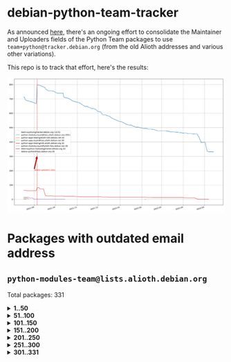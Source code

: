 # debian-python-team-tracker



As announced [here](https://lists.debian.org/debian-python/2021/08/msg00006.html), there's an ongoing effort to consolidate the Maintainer and Uploaders fields of the Python Team packages to use `team+python@tracker.debian.org` (from the old Alioth addresses and various other variations).



This repo is to track that effort, here's the results:



![Python team emails](images/python_team_emails.svg)


# Packages with outdated email address

## `python-modules-team@lists.alioth.debian.org`
Total packages: 331
<details>
<summary><b>1..50</b></summary>


| # | Package | Version |
| --- | --- | --- |
| 1 | [colorclass](https://tracker.debian.org/colorclass) | 2.2.0-2.2 |
| 2 | [cookiecutter](https://tracker.debian.org/cookiecutter) | 1.7.3-1 |
| 3 | [debiancontributors](https://tracker.debian.org/debiancontributors) | 0.7.8-2 |
| 4 | [devpi-common](https://tracker.debian.org/devpi-common) | 3.2.2-1.1 |
| 5 | [django-bitfield](https://tracker.debian.org/django-bitfield) | 1.9.6-2 |
| 6 | [django-hvad](https://tracker.debian.org/django-hvad) | 1.8.0-1.1 |
| 7 | [django-js-reverse](https://tracker.debian.org/django-js-reverse) | 0.7.3-1.1 |
| 8 | [django-nose](https://tracker.debian.org/django-nose) | 1.4.6-2.1 |
| 9 | [django-pipeline](https://tracker.debian.org/django-pipeline) | 1.6.14-3 |
| 10 | [dnsdiag](https://tracker.debian.org/dnsdiag) | 2.0.2-1 |
| 11 | [faker](https://tracker.debian.org/faker) | 0.9.3-0.1 |
| 12 | [fastchunking](https://tracker.debian.org/fastchunking) | 0.0.3-2 |
| 13 | [flask-api](https://tracker.debian.org/flask-api) | 1.1+dfsg-1.1 |
| 14 | [flask-ldapconn](https://tracker.debian.org/flask-ldapconn) | 0.7.2-1.1 |
| 15 | [flask-mail](https://tracker.debian.org/flask-mail) | 0.9.1+dfsg1-1.1 |
| 16 | [flask-script](https://tracker.debian.org/flask-script) | 2.0.6-2 |
| 17 | [hachoir](https://tracker.debian.org/hachoir) | 3.1.0+dfsg-3 |
| 18 | [jupyter-sphinx-theme](https://tracker.debian.org/jupyter-sphinx-theme) | 0.0.6+ds1-10 |
| 19 | [kivy](https://tracker.debian.org/kivy) | 1.11.0-2 |
| 20 | [mockldap](https://tracker.debian.org/mockldap) | 0.3.0-4 |
| 21 | [networkx](https://tracker.debian.org/networkx) | 2.5+ds-2 |
| 22 | [okasha](https://tracker.debian.org/okasha) | 0.2.4-4 |
| 23 | [overpass](https://tracker.debian.org/overpass) | 0.7-1 |
| 24 | [portio](https://tracker.debian.org/portio) | 0.5-4 |
| 25 | [power](https://tracker.debian.org/power) | 1.4+dfsg-4 |
| 26 | [py-radix](https://tracker.debian.org/py-radix) | 0.10.0-3 |
| 27 | [py3dns](https://tracker.debian.org/py3dns) | 3.2.1-1 |
| 28 | [pyasn1](https://tracker.debian.org/pyasn1) | 0.4.8-1 |
| 29 | [pybindgen](https://tracker.debian.org/pybindgen) | 0.20.0+dfsg1-2 |
| 30 | [pycallgraph](https://tracker.debian.org/pycallgraph) | 1.1.3-1.2 |
| 31 | [pycxx](https://tracker.debian.org/pycxx) | 7.1.4-0.2 |
| 32 | [pydbus](https://tracker.debian.org/pydbus) | 0.6.0-4 |
| 33 | [pydenticon](https://tracker.debian.org/pydenticon) | 0.3.1-2 |
| 34 | [pydispatcher](https://tracker.debian.org/pydispatcher) | 2.0.5-2 |
| 35 | [pydle](https://tracker.debian.org/pydle) | 0.9.4-2 |
| 36 | [pyfg](https://tracker.debian.org/pyfg) | 0.50-2 |
| 37 | [pyfiglet](https://tracker.debian.org/pyfiglet) | 0.8.0+dfsg-1 |
| 38 | [pyfribidi](https://tracker.debian.org/pyfribidi) | 0.12.0+repack-7 |
| 39 | [pygeoif](https://tracker.debian.org/pygeoif) | 0.7-2 |
| 40 | [pygtail](https://tracker.debian.org/pygtail) | 0.6.1-2 |
| 41 | [pygtkspellcheck](https://tracker.debian.org/pygtkspellcheck) | 4.0.5-2 |
| 42 | [pyinotify](https://tracker.debian.org/pyinotify) | 0.9.6-1.3 |
| 43 | [pyiosxr](https://tracker.debian.org/pyiosxr) | 0.52-1.1 |
| 44 | [pyjavaproperties](https://tracker.debian.org/pyjavaproperties) | 0.7-2 |
| 45 | [pyjokes](https://tracker.debian.org/pyjokes) | 0.5.0-3 |
| 46 | [pykcs11](https://tracker.debian.org/pykcs11) | 1.5.10-1 |
| 47 | [pylama](https://tracker.debian.org/pylama) | 7.4.3-3 |
| 48 | [pylibmc](https://tracker.debian.org/pylibmc) | 1.5.2-3 |
| 49 | [pylint-celery](https://tracker.debian.org/pylint-celery) | 0.3-5 |
| 50 | [pylint-common](https://tracker.debian.org/pylint-common) | 0.2.5-4 |
</details>
<details>
<summary><b>51..100</b></summary>

| # | Package | Version |
| --- | --- | --- |
| 51 | [pylint-django](https://tracker.debian.org/pylint-django) | 2.0.13-1 |
| 52 | [pylint-flask](https://tracker.debian.org/pylint-flask) | 0.5-4 |
| 53 | [pymacs](https://tracker.debian.org/pymacs) | 0.25-3 |
| 54 | [pynag](https://tracker.debian.org/pynag) | 1.1.2+dfsg-2 |
| 55 | [pynliner](https://tracker.debian.org/pynliner) | 0.8.0-2 |
| 56 | [pyopengl](https://tracker.debian.org/pyopengl) | 3.1.5+dfsg-1 |
| 57 | [pyprind](https://tracker.debian.org/pyprind) | 2.11.2-2 |
| 58 | [pyquery](https://tracker.debian.org/pyquery) | 1.2.9-4 |
| 59 | [pyrad](https://tracker.debian.org/pyrad) | 2.1-2 |
| 60 | [pysimplesoap](https://tracker.debian.org/pysimplesoap) | 1.16.2-3 |
| 61 | [pysmi](https://tracker.debian.org/pysmi) | 0.3.2-2 |
| 62 | [pysodium](https://tracker.debian.org/pysodium) | 0.7.0-2 |
| 63 | [pyspf](https://tracker.debian.org/pyspf) | 2.0.14-2 |
| 64 | [pysrt](https://tracker.debian.org/pysrt) | 1.0.1-2 |
| 65 | [pyssim](https://tracker.debian.org/pyssim) | 0.2-2 |
| 66 | [pytds](https://tracker.debian.org/pytds) | 1.10.0-1 |
| 67 | [pytest-bdd](https://tracker.debian.org/pytest-bdd) | 3.2.1-1 |
| 68 | [pytest-cookies](https://tracker.debian.org/pytest-cookies) | 0.4.0-1 |
| 69 | [pytest-django](https://tracker.debian.org/pytest-django) | 3.5.1-1 |
| 70 | [pytest-expect](https://tracker.debian.org/pytest-expect) | 1.1.0-2 |
| 71 | [pytest-httpbin](https://tracker.debian.org/pytest-httpbin) | 1.0.0-2 |
| 72 | [pytest-runner](https://tracker.debian.org/pytest-runner) | 2.11.1-1.2 |
| 73 | [pytest-sugar](https://tracker.debian.org/pytest-sugar) | 0.9.4-1 |
| 74 | [pytest-tornado](https://tracker.debian.org/pytest-tornado) | 0.8.1-1 |
| 75 | [pytest-vcr](https://tracker.debian.org/pytest-vcr) | 1.0.2-2 |
| 76 | [python-activipy](https://tracker.debian.org/python-activipy) | 0.1-7 |
| 77 | [python-adal](https://tracker.debian.org/python-adal) | 1.2.2-1 |
| 78 | [python-aiohttp-session](https://tracker.debian.org/python-aiohttp-session) | 2.9.0-2 |
| 79 | [python-aioinflux](https://tracker.debian.org/python-aioinflux) | 0.9.0-2 |
| 80 | [python-aiomeasures](https://tracker.debian.org/python-aiomeasures) | 0.5.14-3 |
| 81 | [python-amqplib](https://tracker.debian.org/python-amqplib) | 1.0.2-2 |
| 82 | [python-aptly](https://tracker.debian.org/python-aptly) | 0.12.10-2 |
| 83 | [python-args](https://tracker.debian.org/python-args) | 0.1.0-3 |
| 84 | [python-arpy](https://tracker.debian.org/python-arpy) | 1.1.1-4 |
| 85 | [python-astor](https://tracker.debian.org/python-astor) | 0.8.1-1 |
| 86 | [python-base58](https://tracker.debian.org/python-base58) | 1.0.3-1.1 |
| 87 | [python-bcdoc](https://tracker.debian.org/python-bcdoc) | 0.16.0-2 |
| 88 | [python-bitbucket-api](https://tracker.debian.org/python-bitbucket-api) | 0.5.0-3 |
| 89 | [python-box](https://tracker.debian.org/python-box) | 3.4.6-2 |
| 90 | [python-btrees](https://tracker.debian.org/python-btrees) | 4.3.1-2 |
| 91 | [python-cerberus](https://tracker.debian.org/python-cerberus) | 1.3.2-1 |
| 92 | [python-click-log](https://tracker.debian.org/python-click-log) | 0.2.1-2 |
| 93 | [python-clint](https://tracker.debian.org/python-clint) | 0.5.1-3 |
| 94 | [python-cluster](https://tracker.debian.org/python-cluster) | 1.3.3-3 |
| 95 | [python-coloredlogs](https://tracker.debian.org/python-coloredlogs) | 7.3-2 |
| 96 | [python-colour](https://tracker.debian.org/python-colour) | 0.1.5-2 |
| 97 | [python-consul](https://tracker.debian.org/python-consul) | 0.7.1-1.1 |
| 98 | [python-cookies](https://tracker.debian.org/python-cookies) | 2.2.1-3 |
| 99 | [python-cpuinfo](https://tracker.debian.org/python-cpuinfo) | 5.0.0-2 |
| 100 | [python-crcmod](https://tracker.debian.org/python-crcmod) | 1.7+dfsg-2 |
</details>
<details>
<summary><b>101..150</b></summary>

| # | Package | Version |
| --- | --- | --- |
| 101 | [python-cs](https://tracker.debian.org/python-cs) | 2.7.1-1 |
| 102 | [python-dbfread](https://tracker.debian.org/python-dbfread) | 2.0.7-3 |
| 103 | [python-decorator](https://tracker.debian.org/python-decorator) | 4.4.2-2 |
| 104 | [python-demjson](https://tracker.debian.org/python-demjson) | 2.2.4-5 |
| 105 | [python-diaspy](https://tracker.debian.org/python-diaspy) | 0.6.0-2 |
| 106 | [python-dictobj](https://tracker.debian.org/python-dictobj) | 0.4-4 |
| 107 | [python-distutils-extra](https://tracker.debian.org/python-distutils-extra) | 2.45 |
| 108 | [python-django-casclient](https://tracker.debian.org/python-django-casclient) | 1.5.3-1 |
| 109 | [python-django-etcd-settings](https://tracker.debian.org/python-django-etcd-settings) | 0.1.13+dfsg-3 |
| 110 | [python-django-gravatar2](https://tracker.debian.org/python-django-gravatar2) | 1.4.4-2 |
| 111 | [python-django-jsonfield](https://tracker.debian.org/python-django-jsonfield) | 1.4.0-2 |
| 112 | [python-django-push-notifications](https://tracker.debian.org/python-django-push-notifications) | 1.4.1-1 |
| 113 | [python-django-simple-history](https://tracker.debian.org/python-django-simple-history) | 2.7.0-1.1 |
| 114 | [python-easywebdav](https://tracker.debian.org/python-easywebdav) | 1.2.0-8 |
| 115 | [python-envparse](https://tracker.debian.org/python-envparse) | 0.2.0-2 |
| 116 | [python-envs](https://tracker.debian.org/python-envs) | 1.2.6-1.1 |
| 117 | [python-epc](https://tracker.debian.org/python-epc) | 0.0.5-3 |
| 118 | [python-etcd](https://tracker.debian.org/python-etcd) | 0.4.5-2 |
| 119 | [python-ethtool](https://tracker.debian.org/python-ethtool) | 0.14-3 |
| 120 | [python-ewmh](https://tracker.debian.org/python-ewmh) | 0.1.6-2 |
| 121 | [python-exotel](https://tracker.debian.org/python-exotel) | 0.1.5-2 |
| 122 | [python-feather-format](https://tracker.debian.org/python-feather-format) | 0.3.1+dfsg1-4 |
| 123 | [python-flaky](https://tracker.debian.org/python-flaky) | 3.7.0-1 |
| 124 | [python-genty](https://tracker.debian.org/python-genty) | 1.3.2-1 |
| 125 | [python-geoip2](https://tracker.debian.org/python-geoip2) | 2.9.0+dfsg1-2 |
| 126 | [python-gflags](https://tracker.debian.org/python-gflags) | 1.5.1-7 |
| 127 | [python-glob2](https://tracker.debian.org/python-glob2) | 0.5-3 |
| 128 | [python-hashids](https://tracker.debian.org/python-hashids) | 1.3.1-1 |
| 129 | [python-hidapi](https://tracker.debian.org/python-hidapi) | 0.9.0.post3-2 |
| 130 | [python-hiredis](https://tracker.debian.org/python-hiredis) | 1.0.1-1 |
| 131 | [python-hpilo](https://tracker.debian.org/python-hpilo) | 4.3-3 |
| 132 | [python-html2text](https://tracker.debian.org/python-html2text) | 2020.1.16-1 |
| 133 | [python-http-parser](https://tracker.debian.org/python-http-parser) | 0.9.0-1 |
| 134 | [python-httptools](https://tracker.debian.org/python-httptools) | 0.1.1-1 |
| 135 | [python-icalendar](https://tracker.debian.org/python-icalendar) | 4.0.3-4 |
| 136 | [python-iniparse](https://tracker.debian.org/python-iniparse) | 0.4-3 |
| 137 | [python-ipaddress](https://tracker.debian.org/python-ipaddress) | 1.0.23-1 |
| 138 | [python-ipfix](https://tracker.debian.org/python-ipfix) | 0.9.7-2 |
| 139 | [python-irodsclient](https://tracker.debian.org/python-irodsclient) | 0.8.1-2 |
| 140 | [python-isc-dhcp-leases](https://tracker.debian.org/python-isc-dhcp-leases) | 0.9.1-2 |
| 141 | [python-isoweek](https://tracker.debian.org/python-isoweek) | 1.3.3-3 |
| 142 | [python-jsonrpc](https://tracker.debian.org/python-jsonrpc) | 1.13.0-1 |
| 143 | [python-junit-xml](https://tracker.debian.org/python-junit-xml) | 1.9-1 |
| 144 | [python-kanboard](https://tracker.debian.org/python-kanboard) | 1.0.1-1.1 |
| 145 | [python-langdetect](https://tracker.debian.org/python-langdetect) | 1.0.7-4 |
| 146 | [python-ldap](https://tracker.debian.org/python-ldap) | 3.2.0-4 |
| 147 | [python-ldapdomaindump](https://tracker.debian.org/python-ldapdomaindump) | 0.9.3-1 |
| 148 | [python-libguess](https://tracker.debian.org/python-libguess) | 1.1-4 |
| 149 | [python-mailer](https://tracker.debian.org/python-mailer) | 0.8.1-4 |
| 150 | [python-mastodon](https://tracker.debian.org/python-mastodon) | 1.5.1-1 |
</details>
<details>
<summary><b>151..200</b></summary>

| # | Package | Version |
| --- | --- | --- |
| 151 | [python-mccabe](https://tracker.debian.org/python-mccabe) | 0.6.1-3 |
| 152 | [python-measurement](https://tracker.debian.org/python-measurement) | 2.0.1-2 |
| 153 | [python-meld3](https://tracker.debian.org/python-meld3) | 1.0.2-3 |
| 154 | [python-mnemonic](https://tracker.debian.org/python-mnemonic) | 0.19-1 |
| 155 | [python-model-mommy](https://tracker.debian.org/python-model-mommy) | 1.6.0-2 |
| 156 | [python-morris](https://tracker.debian.org/python-morris) | 1.2-2 |
| 157 | [python-multidict](https://tracker.debian.org/python-multidict) | 5.1.0-1 |
| 158 | [python-nine](https://tracker.debian.org/python-nine) | 1.1.0-1 |
| 159 | [python-noise](https://tracker.debian.org/python-noise) | 1.2.3-3 |
| 160 | [python-notify2](https://tracker.debian.org/python-notify2) | 0.3-4 |
| 161 | [python-ntlm-auth](https://tracker.debian.org/python-ntlm-auth) | 1.4.0-1 |
| 162 | [python-offtrac](https://tracker.debian.org/python-offtrac) | 0.1.0-2.1 |
| 163 | [python-openid-cla](https://tracker.debian.org/python-openid-cla) | 1.2-2 |
| 164 | [python-openid-teams](https://tracker.debian.org/python-openid-teams) | 1.2-2 |
| 165 | [python-openidc-client](https://tracker.debian.org/python-openidc-client) | 0.6.0-1.1 |
| 166 | [python-opentimestamps](https://tracker.debian.org/python-opentimestamps) | 0.4.1-1 |
| 167 | [python-padme](https://tracker.debian.org/python-padme) | 1.1.1-3 |
| 168 | [python-path-and-address](https://tracker.debian.org/python-path-and-address) | 2.0.1-2 |
| 169 | [python-pathtools](https://tracker.debian.org/python-pathtools) | 0.1.2-4 |
| 170 | [python-paypal](https://tracker.debian.org/python-paypal) | 1.2.5-3 |
| 171 | [python-peakutils](https://tracker.debian.org/python-peakutils) | 1.3.3+ds-2 |
| 172 | [python-pem](https://tracker.debian.org/python-pem) | 19.1.0-1 |
| 173 | [python-persistent](https://tracker.debian.org/python-persistent) | 4.6.4-0.2 |
| 174 | [python-pex](https://tracker.debian.org/python-pex) | 1.1.14-3.1 |
| 175 | [python-pgpdump](https://tracker.debian.org/python-pgpdump) | 1.5-2 |
| 176 | [python-pgspecial](https://tracker.debian.org/python-pgspecial) | 1.11.10+dfsg1-1 |
| 177 | [python-phonenumbers](https://tracker.debian.org/python-phonenumbers) | 8.12.1-1 |
| 178 | [python-picklable-itertools](https://tracker.debian.org/python-picklable-itertools) | 0.1.1-3 |
| 179 | [python-plaster](https://tracker.debian.org/python-plaster) | 1.0-2 |
| 180 | [python-plaster-pastedeploy](https://tracker.debian.org/python-plaster-pastedeploy) | 0.5-3 |
| 181 | [python-prctl](https://tracker.debian.org/python-prctl) | 1.7-2 |
| 182 | [python-preshed](https://tracker.debian.org/python-preshed) | 3.0.2-1 |
| 183 | [python-pretend](https://tracker.debian.org/python-pretend) | 1.0.9-1 |
| 184 | [python-prettylog](https://tracker.debian.org/python-prettylog) | 0.1.0-2 |
| 185 | [python-priority](https://tracker.debian.org/python-priority) | 1.3.0-3 |
| 186 | [python-progressbar](https://tracker.debian.org/python-progressbar) | 2.5-2 |
| 187 | [python-pskc](https://tracker.debian.org/python-pskc) | 1.1-3 |
| 188 | [python-py-zipkin](https://tracker.debian.org/python-py-zipkin) | 0.15.0-1.1 |
| 189 | [python-pyftpdlib](https://tracker.debian.org/python-pyftpdlib) | 1.5.4-2 |
| 190 | [python-pygerrit2](https://tracker.debian.org/python-pygerrit2) | 2.0.4-2 |
| 191 | [python-pypump](https://tracker.debian.org/python-pypump) | 0.7-3 |
| 192 | [python-pysnmp4-apps](https://tracker.debian.org/python-pysnmp4-apps) | 0.3.2-2.2 |
| 193 | [python-pysnmp4-mibs](https://tracker.debian.org/python-pysnmp4-mibs) | 0.1.3-3 |
| 194 | [python-pytest-benchmark](https://tracker.debian.org/python-pytest-benchmark) | 3.2.2-2 |
| 195 | [python-pyvmomi](https://tracker.debian.org/python-pyvmomi) | 6.7.1-3 |
| 196 | [python-rarfile](https://tracker.debian.org/python-rarfile) | 3.1-1 |
| 197 | [python-ratelimiter](https://tracker.debian.org/python-ratelimiter) | 1.2.0.post0-1 |
| 198 | [python-redisearch-py](https://tracker.debian.org/python-redisearch-py) | 1.0.0-1 |
| 199 | [python-releases](https://tracker.debian.org/python-releases) | 1.6.3-1 |
| 200 | [python-repoze.lru](https://tracker.debian.org/python-repoze.lru) | 0.7-2 |
</details>
<details>
<summary><b>201..250</b></summary>

| # | Package | Version |
| --- | --- | --- |
| 201 | [python-repoze.sphinx.autointerface](https://tracker.debian.org/python-repoze.sphinx.autointerface) | 0.8-0.2 |
| 202 | [python-repoze.tm2](https://tracker.debian.org/python-repoze.tm2) | 2.0-2 |
| 203 | [python-requests-ntlm](https://tracker.debian.org/python-requests-ntlm) | 1.1.0-1.1 |
| 204 | [python-requirements-detector](https://tracker.debian.org/python-requirements-detector) | 0.6-2 |
| 205 | [python-rpaths](https://tracker.debian.org/python-rpaths) | 0.13-1.1 |
| 206 | [python-rply](https://tracker.debian.org/python-rply) | 0.7.7-2 |
| 207 | [python-schedutils](https://tracker.debian.org/python-schedutils) | 0.6-2.1 |
| 208 | [python-schema](https://tracker.debian.org/python-schema) | 0.6.7-3 |
| 209 | [python-schroot](https://tracker.debian.org/python-schroot) | 0.4-4 |
| 210 | [python-scp](https://tracker.debian.org/python-scp) | 0.13.0-2 |
| 211 | [python-scripttest](https://tracker.debian.org/python-scripttest) | 1.3-3 |
| 212 | [python-scruffy](https://tracker.debian.org/python-scruffy) | 0.3.3-2 |
| 213 | [python-sdnotify](https://tracker.debian.org/python-sdnotify) | 0.3.1-2 |
| 214 | [python-serverfiles](https://tracker.debian.org/python-serverfiles) | 0.3.0-1 |
| 215 | [python-service-identity](https://tracker.debian.org/python-service-identity) | 18.1.0-6 |
| 216 | [python-sexpdata](https://tracker.debian.org/python-sexpdata) | 0.0.3-2 |
| 217 | [python-shade](https://tracker.debian.org/python-shade) | 1.30.0-3 |
| 218 | [python-shellescape](https://tracker.debian.org/python-shellescape) | 3.4.1-4 |
| 219 | [python-simpy](https://tracker.debian.org/python-simpy) | 2.3.1+dfsg-2 |
| 220 | [python-simpy3](https://tracker.debian.org/python-simpy3) | 3.0.11-2 |
| 221 | [python-slimmer](https://tracker.debian.org/python-slimmer) | 0.1.30-8 |
| 222 | [python-slugify](https://tracker.debian.org/python-slugify) | 4.0.0-1 |
| 223 | [python-smstrade](https://tracker.debian.org/python-smstrade) | 0.2.4-6 |
| 224 | [python-socketpool](https://tracker.debian.org/python-socketpool) | 0.5.3-5 |
| 225 | [python-sphinx-issues](https://tracker.debian.org/python-sphinx-issues) | 1.2.0-2 |
| 226 | [python-spur](https://tracker.debian.org/python-spur) | 0.3.21-1 |
| 227 | [python-statsd](https://tracker.debian.org/python-statsd) | 3.3.0-2 |
| 228 | [python-stopit](https://tracker.debian.org/python-stopit) | 1.1.2-1 |
| 229 | [python-structlog](https://tracker.debian.org/python-structlog) | 20.1.0-1 |
| 230 | [python-sunlight](https://tracker.debian.org/python-sunlight) | 1.1.5-3 |
| 231 | [python-suntime](https://tracker.debian.org/python-suntime) | 1.2.5-2 |
| 232 | [python-tempita](https://tracker.debian.org/python-tempita) | 0.5.2-6 |
| 233 | [python-test-server](https://tracker.debian.org/python-test-server) | 0.0.27-2 |
| 234 | [python-testing.common.database](https://tracker.debian.org/python-testing.common.database) | 2.0.0-2 |
| 235 | [python-testing.mysqld](https://tracker.debian.org/python-testing.mysqld) | 1.4.0-4 |
| 236 | [python-testing.postgresql](https://tracker.debian.org/python-testing.postgresql) | 1.3.0-2 |
| 237 | [python-thriftpy](https://tracker.debian.org/python-thriftpy) | 0.3.9+ds1-1 |
| 238 | [python-tinycss](https://tracker.debian.org/python-tinycss) | 0.4-3 |
| 239 | [python-tktreectrl](https://tracker.debian.org/python-tktreectrl) | 2.0.2-3 |
| 240 | [python-translationstring](https://tracker.debian.org/python-translationstring) | 1.4-1 |
| 241 | [python-twitter](https://tracker.debian.org/python-twitter) | 3.3-2 |
| 242 | [python-typeguard](https://tracker.debian.org/python-typeguard) | 2.2.2-1.1 |
| 243 | [python-udatetime](https://tracker.debian.org/python-udatetime) | 0.0.16-4 |
| 244 | [python-unicodecsv](https://tracker.debian.org/python-unicodecsv) | 0.14.1-2 |
| 245 | [python-urlobject](https://tracker.debian.org/python-urlobject) | 2.4.3-3 |
| 246 | [python-urwidtrees](https://tracker.debian.org/python-urwidtrees) | 1.0.3.dev0-1 |
| 247 | [python-utils](https://tracker.debian.org/python-utils) | 2.3.0-2 |
| 248 | [python-vagrant](https://tracker.debian.org/python-vagrant) | 0.5.15-3 |
| 249 | [python-venusian](https://tracker.debian.org/python-venusian) | 3.0.0-1 |
| 250 | [python-vobject](https://tracker.debian.org/python-vobject) | 0.9.6.1-0.2 |
</details>
<details>
<summary><b>251..300</b></summary>

| # | Package | Version |
| --- | --- | --- |
| 251 | [python-webob](https://tracker.debian.org/python-webob) | 1:1.8.6-1.1 |
| 252 | [python-wget](https://tracker.debian.org/python-wget) | 3.2-3 |
| 253 | [python-wheezy.template](https://tracker.debian.org/python-wheezy.template) | 0.1.167-2 |
| 254 | [python-whoosh](https://tracker.debian.org/python-whoosh) | 2.7.4+git6-g9134ad92-5 |
| 255 | [python-wither](https://tracker.debian.org/python-wither) | 1.1-2 |
| 256 | [python-wsgilog](https://tracker.debian.org/python-wsgilog) | 0.3.1-3 |
| 257 | [python-yaswfp](https://tracker.debian.org/python-yaswfp) | 0.9.3-1.1 |
| 258 | [python-zc.customdoctests](https://tracker.debian.org/python-zc.customdoctests) | 1.0.1-2 |
| 259 | [python-zipp](https://tracker.debian.org/python-zipp) | 1.0.0-3 |
| 260 | [python-zxcvbn](https://tracker.debian.org/python-zxcvbn) | 4.4.28-2 |
| 261 | [python3-proselint](https://tracker.debian.org/python3-proselint) | 0.10.2-2 |
| 262 | [pythondialog](https://tracker.debian.org/pythondialog) | 3.5.1-1 |
| 263 | [pytoml](https://tracker.debian.org/pytoml) | 0.1.21-1 |
| 264 | [pyuca](https://tracker.debian.org/pyuca) | 1.2-2 |
| 265 | [pyutilib](https://tracker.debian.org/pyutilib) | 5.8.0-1 |
| 266 | [pywavelets](https://tracker.debian.org/pywavelets) | 1.1.1-1 |
| 267 | [pywinrm](https://tracker.debian.org/pywinrm) | 0.3.0-2 |
| 268 | [quark-sphinx-theme](https://tracker.debian.org/quark-sphinx-theme) | 0.5.1-2 |
| 269 | [recommonmark](https://tracker.debian.org/recommonmark) | 0.6.0+ds-1 |
| 270 | [redis-py-cluster](https://tracker.debian.org/redis-py-cluster) | 2.0.0-1 |
| 271 | [reparser](https://tracker.debian.org/reparser) | 1.4.3-1 |
| 272 | [requests-aws](https://tracker.debian.org/requests-aws) | 0.1.5-2 |
| 273 | [ripe-atlas-cousteau](https://tracker.debian.org/ripe-atlas-cousteau) | 1.4.2-3 |
| 274 | [ripe-atlas-sagan](https://tracker.debian.org/ripe-atlas-sagan) | 1.2.2-2 |
| 275 | [robot-detection](https://tracker.debian.org/robot-detection) | 0.4.0-2 |
| 276 | [routes](https://tracker.debian.org/routes) | 2.5.1-1 |
| 277 | [sgmllib3k](https://tracker.debian.org/sgmllib3k) | 1.0.0-3 |
| 278 | [simplegeneric](https://tracker.debian.org/simplegeneric) | 0.8.1-3 |
| 279 | [singledispatch](https://tracker.debian.org/singledispatch) | 3.4.0.3-3 |
| 280 | [sireader](https://tracker.debian.org/sireader) | 1.1.1-2 |
| 281 | [sleekxmpp](https://tracker.debian.org/sleekxmpp) | 1.3.3-6 |
| 282 | [slimit](https://tracker.debian.org/slimit) | 0.8.1-4 |
| 283 | [smartypants](https://tracker.debian.org/smartypants) | 2.0.0-2 |
| 284 | [sortedcontainers](https://tracker.debian.org/sortedcontainers) | 2.1.0-2 |
| 285 | [speaklater](https://tracker.debian.org/speaklater) | 1.3-5 |
| 286 | [sphinx](https://tracker.debian.org/sphinx) | 1.8.5-2 |
| 287 | [sphinx](https://tracker.debian.org/sphinx) | 1.8.5-3 |
| 288 | [sphinx](https://tracker.debian.org/sphinx) | 1.8.5-4 |
| 289 | [sphinx](https://tracker.debian.org/sphinx) | 1.8.5-5 |
| 290 | [sphinx](https://tracker.debian.org/sphinx) | 2.4.3-2 |
| 291 | [sphinx](https://tracker.debian.org/sphinx) | 2.4.3-4 |
| 292 | [sphinx-autorun](https://tracker.debian.org/sphinx-autorun) | 1.1.0-3.1 |
| 293 | [sphinx-celery](https://tracker.debian.org/sphinx-celery) | 2.0.0-1 |
| 294 | [sphinx-intl](https://tracker.debian.org/sphinx-intl) | 2.0.1-2 |
| 295 | [sphinxcontrib-devhelp](https://tracker.debian.org/sphinxcontrib-devhelp) | 1.0.2-2 |
| 296 | [sphinxcontrib-doxylink](https://tracker.debian.org/sphinxcontrib-doxylink) | 1.5-1 |
| 297 | [sphinxcontrib-log-cabinet](https://tracker.debian.org/sphinxcontrib-log-cabinet) | 1.0.1-2 |
| 298 | [sphinxcontrib-qthelp](https://tracker.debian.org/sphinxcontrib-qthelp) | 1.0.3-2 |
| 299 | [sphinxcontrib-rubydomain](https://tracker.debian.org/sphinxcontrib-rubydomain) | 0.1~dev-20100804-2 |
| 300 | [sphinxcontrib-websupport](https://tracker.debian.org/sphinxcontrib-websupport) | 1.2.4-1 |
</details>
<details>
<summary><b>301..331</b></summary>

| # | Package | Version |
| --- | --- | --- |
| 301 | [sphinxtesters](https://tracker.debian.org/sphinxtesters) | 0.2.3-1 |
| 302 | [sshpubkeys](https://tracker.debian.org/sshpubkeys) | 3.1.0-2.1 |
| 303 | [sshtunnel](https://tracker.debian.org/sshtunnel) | 0.1.4-2 |
| 304 | [stardicter](https://tracker.debian.org/stardicter) | 1.2-1 |
| 305 | [straight.plugin](https://tracker.debian.org/straight.plugin) | 1.4.1-3 |
| 306 | [stsci.distutils](https://tracker.debian.org/stsci.distutils) | 0.3.7-5 |
| 307 | [tagpy](https://tracker.debian.org/tagpy) | 2013.1-7 |
| 308 | [terminaltables](https://tracker.debian.org/terminaltables) | 3.1.0-3 |
| 309 | [texext](https://tracker.debian.org/texext) | 0.6.6-2 |
| 310 | [tinydb](https://tracker.debian.org/tinydb) | 3.15.2-2 |
| 311 | [translation-finder](https://tracker.debian.org/translation-finder) | 1.0-1 |
| 312 | [transmissionrpc](https://tracker.debian.org/transmissionrpc) | 0.11-4 |
| 313 | [txws](https://tracker.debian.org/txws) | 0.9.1-4 |
| 314 | [txzmq](https://tracker.debian.org/txzmq) | 0.8.0-2 |
| 315 | [typogrify](https://tracker.debian.org/typogrify) | 1:2.0.7-2 |
| 316 | [u-msgpack-python](https://tracker.debian.org/u-msgpack-python) | 2.3.0-2 |
| 317 | [vim-autopep8](https://tracker.debian.org/vim-autopep8) | 1.2.0-2 |
| 318 | [vsts-cd-manager](https://tracker.debian.org/vsts-cd-manager) | 1.0.2-3 |
| 319 | [wchartype](https://tracker.debian.org/wchartype) | 0.1-2 |
| 320 | [webpy](https://tracker.debian.org/webpy) | 1:0.61-1 |
| 321 | [whichcraft](https://tracker.debian.org/whichcraft) | 0.4.1-2 |
| 322 | [wikitrans](https://tracker.debian.org/wikitrans) | 1.3-1 |
| 323 | [willow](https://tracker.debian.org/willow) | 1.4-1 |
| 324 | [wlc](https://tracker.debian.org/wlc) | 1.2-1 |
| 325 | [wokkel](https://tracker.debian.org/wokkel) | 18.0.0-3.1 |
| 326 | [wsgiproxy2](https://tracker.debian.org/wsgiproxy2) | 0.4.5-1.1 |
| 327 | [wtf-peewee](https://tracker.debian.org/wtf-peewee) | 3.0.0+dfsg-2 |
| 328 | [wtforms](https://tracker.debian.org/wtforms) | 2.2.1-2 |
| 329 | [xlwt](https://tracker.debian.org/xlwt) | 1.3.0-3 |
| 330 | [zc.lockfile](https://tracker.debian.org/zc.lockfile) | 2.0-1 |
| 331 | [zict](https://tracker.debian.org/zict) | 2.0.0-1 |
</details>
